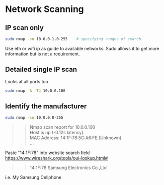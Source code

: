 # Network Scanning

## IP scan only
```bash
sudo nmap -sn 10.0.0-1.0-255    # specifying ranges of search. 
```
Use eth or wifi ip as guide to available networks.
Sudo allows it to get more information but is not a requirement.

## Detailed single IP scan
Looks at all ports too
```bash
sudo nmap -A -T4 10.0.0.100
```

## Identify the manufacturer

```bash
sudo nmap -sn 10.0.0.0-255
```
>> Nmap scan report for 10.0.0.100\
>> Host is up (-0.12s latency).\
>> MAC Address: 14:1F:78:5C:A6:FE (Unknown)\
>> ...
> 
Paste "14:1F:78" into website search field https://www.wireshark.org/tools/oui-lookup.html#
>> 14:1F:78 Samsung Electronics Co.,Ltd

i.e. My Samsung Cellphone
